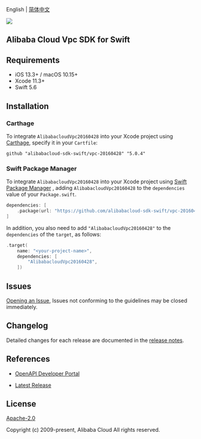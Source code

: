 English | [简体中文](README-CN.md)

![](https://aliyunsdk-pages.alicdn.com/icons/AlibabaCloud.svg)

## Alibaba Cloud Vpc SDK for Swift

## Requirements

- iOS 13.3+ / macOS 10.15+
- Xcode 11.3+
- Swift 5.6

## Installation

### Carthage

To integrate `AlibabacloudVpc20160428` into your Xcode project using [Carthage](https://github.com/Carthage/Carthage), specify it in your `Cartfile`:

```ogdl
github "alibabacloud-sdk-swift/vpc-20160428" "5.0.4"
```

### Swift Package Manager

To integrate `AlibabacloudVpc20160428` into your Xcode project using [Swift Package Manager](https://swift.org/package-manager/) , adding `AlibabacloudVpc20160428` to the `dependencies` value of your `Package.swift`.

```swift
dependencies: [
    .package(url: "https://github.com/alibabacloud-sdk-swift/vpc-20160428.git", from: "5.0.4")
]
```

In addition, you also need to add `"AlibabacloudVpc20160428"` to the `dependencies` of the `target`, as follows:

```swift
.target(
    name: "<your-project-name>",
    dependencies: [
        "AlibabacloudVpc20160428",
    ])
```

## Issues

[Opening an Issue](https://github.com/alibabacloud-sdk-swift/vpc-20160428/issues/new), Issues not conforming to the guidelines may be closed immediately.

## Changelog

Detailed changes for each release are documented in the [release notes](./ChangeLog.txt).

## References

* [OpenAPI Developer Portal](https://next.api.alibabacloud.com/home)
- [Latest Release](https://github.com/alibabacloud-sdk-swift/vpc-20160428)

## License

[Apache-2.0](http://www.apache.org/licenses/LICENSE-2.0)

Copyright (c) 2009-present, Alibaba Cloud All rights reserved.
